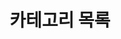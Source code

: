 ---
title: "카테고리 목록"
layout: categories
permalink: /categories/
author_profile: true
sidebar:
  nav: sidebar-category
---